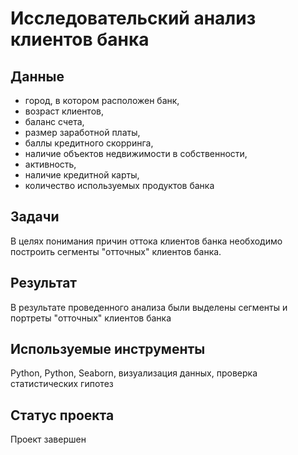 # Исследовательский анализ клиентов банка 
## Данные
- город, в котором расположен банк, 
- возраст клиентов, 
- баланс счета, 
- размер заработной платы, 
- баллы кредитного скорринга, 
- наличие объектов недвижимости в собственности, 
- активность, 
- наличие кредитной карты, 
- количество используемых продуктов банка
## Задачи
В целях понимания причин оттока клиентов банка необходимо построить сегменты "отточных" клиентов банка.
## Результат
В результате проведенного анализа были выделены сегменты и портреты "отточных" клиентов банка
## Используемые инструменты
Python, Python, Seaborn, визуализация данных, проверка статистических гипотез
## Статус проекта
Проект завершен
